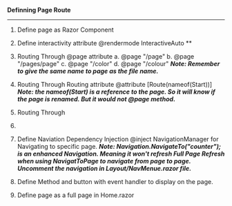 **Definning Page Route**
***

1. Define page as Razor Component

2. Define interactivity attribute
@rendermode InteractiveAuto
**
3. Routing Through @page attribute
	a. @page "/page"
	b. @page "/pages/page"
	c. @page "/color"
	d. @page "/colour"
***Note: Remember to give the same name to page as the file name.***
4. Routing Through Routing attribute
	@attribute [Route(nameof(Start))]
***Note: the nameof(Start) is a reference to the page. So it will know if the page is renamed. But it would not @page method.***
5. Routing Through











1. 
3. Define Naviation Dependency Injection
@inject NavigationManager for Navigating to specific page.
***Note: Navigation.NavigateTo("counter"); is an enhanced Navigation. Meaning it won't refresh Full Page Refresh when using NavigatToPage to navigate from page to page. Uncomment the navigation in Layout/NavMenue.razor file.***
4. Define Method and button with event handler to display on the page.
5. Define page as a full page in Home.razor

